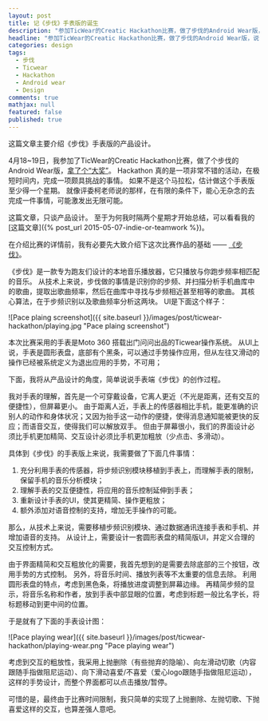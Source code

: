```yaml
---
layout: post
title: 记《步伐》手表版的诞生
description: "参加TicWear的Creatic Hackathon比赛，做了步伐的Android Wear版，说说它的产品设计"
headline: "参加TicWear的Creatic Hackathon比赛，做了步伐的Android Wear版，说说它的产品设计"
categories: design
tags:
  - 步伐
  - Ticwear
  - Hackathon
  - Android wear
  - Design
comments: true
mathjax: null
featured: false
published: true
---
```


这篇文章主要介绍《步伐》手表版的产品设计。

4月18~19日，我参加了TicWear的Creatic Hackathon比赛，做了个步伐的Android Wear版，[拿了个“大奖”](http://ask.ticwear.com/?/article/7)。
Hackathon 真的是一项非常不错的活动，在极短时间内，完成一项颇具挑战的事情。
如果不是这个马拉松，估计做这个手表版至少得一个星期。
就像评委柯老师说的那样，在有限的条件下，能心无杂念的去完成一件事情，可能激发出无限可能。

<!--break-->

这篇文章，只谈产品设计。
至于为何我时隔两个星期才开始总结，可以看看我的[这篇文章]({% post_url 2015-05-07-indie-or-teamwork %})。

在介绍比赛的详情前，我有必要先大致介绍下这次比赛作品的基础 —— [《步伐》](http://app.tankery.me/pace/cn/)。

《步伐》是一款专为跑友们设计的本地音乐播放器，它只播放与你跑步频率相匹配的音乐。
从技术上来说，步伐做的事情是识别你的步频、并扫描分析手机曲库中的歌曲，提取出歌曲频率，然后在曲库中寻找与步频相近甚至相等的歌曲。
其核心算法，在于步频识别以及歌曲频率分析这两块。
UI是下面这个样子：

![Pace plaing screenshot]({{ site.baseurl }}/images/post/ticwear-hackathon/playing.jpg "Pace plaing screenshot")

本次比赛采用的手表是Moto 360 搭载出门问问出品的Ticwear操作系统。
从UI上说，手表是圆形表盘，底部有个黑条，可以通过手势操作应用，但从左往又滑动的操作已经被系统定义为退出应用的手势，不可用；

下面，我将从产品设计的角度，简单说说手表端《步伐》的创作过程。

我对手表的理解，首先是一个可穿戴设备，它离人更近（不光是距离，还有交互的便捷性），但屏幕更小。
由于距离人近，手表上的传感器相比手机，能更准确的识别人的动作和身体状况；又因为抬手这一动作的便捷，使得消息通知能被更快的反应；而语音交互，使得我们可以解放双手。
但由于屏幕很小，我们的界面设计必须比手机更加精简、交互设计必须比手机更加粗放（少点击、多滑动）。

具体到《步伐》的手表版上来说，我需要做了下面几件事情：

 1. 充分利用手表的传感器，将步频识别模块移植到手表上，而理解手表的限制，保留手机的音乐分析模块；
 2. 理解手表的交互便捷性，将应用的音乐控制延伸到手表；
 3. 重新设计手表的UI，使其更精简、操作更粗放；
 4. 额外添加对语音控制的支持，增加无手操作的可能。

那么，从技术上来说，需要移植步频识别模块、通过数据通讯连接手表和手机、并增加语音的支持。
从设计上，需要设计一套圆形表盘的精简版UI，并定义合理的交互控制方式。

由于界面精简和交互粗放化的需要，我首先想到的是需要去除底部的三个按钮，改用手势的方式控制。
另外，将音乐时间、播放列表等不太重要的信息去除。
利用圆形表盘的特点，考虑到黑色条，将播放进度调整到屏幕边缘。
再精简步频的显示，将音乐名称和作者，放到手表中部显眼的位置，考虑到标题一般比名字长，将标题移动到更中间的位置。

于是就有了下面的手表设计图：

![Pace playing wear]({{ site.baseurl }}/images/post/ticwear-hackathon/playing-wear.png "Pace playing wear")

考虑到交互的粗放性，我采用上抛删除（有些抛弃的隐喻）、向左滑动切歌（内容跟随手指做阻尼运动）、向下滑动喜爱/不喜爱（爱心logo跟随手指做阻尼运动），这样的手势设计，而整个界面都可以点击播放/暂停。

可惜的是，最终由于比赛时间限制，我只简单的实现了上抛删除、左抛切歌、下抛喜爱这样的交互，也算差强人意吧。

